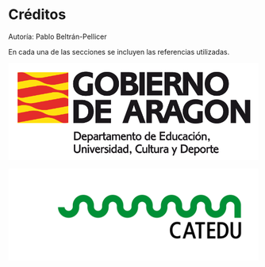 # Créditos

Autoría: Pablo Beltrán-Pellicer

En cada una de las secciones se incluyen las referencias utilizadas.

![](/assets/Educacion_color.gif)

![](/assets/1.1.12.png)
